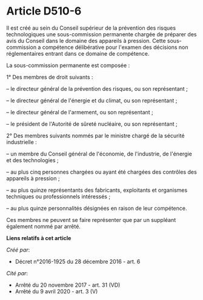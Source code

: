 # Article D510-6

Il est créé au sein du Conseil supérieur de la prévention des risques technologiques une sous-commission permanente chargée
de préparer des avis du Conseil dans le domaine des appareils à pression. Cette sous-commission a compétence délibérative
pour l'examen des décisions non réglementaires entrant dans ce domaine de compétence.

La sous-commission permanente est composée :

1° Des membres de droit suivants :

– le directeur général de la prévention des risques, ou son représentant ;

– le directeur général de l'énergie et du climat, ou son représentant ;

– le directeur général de l'armement, ou son représentant ;

– le président de l'Autorité de sûreté nucléaire, ou son représentant ;

2° Des membres suivants nommés par le ministre chargé de la sécurité industrielle :

– un membre du Conseil général de l'économie, de l'industrie, de l'énergie et des technologies ;

– au plus cinq personnes chargées ou ayant été chargées des contrôles des appareils à pression ;

– au plus quinze représentants des fabricants, exploitants et organismes techniques ou professionnels intéressés ;

– au plus quinze personnalités désignées en raison de leur compétence.

Ces membres ne peuvent se faire représenter que par un suppléant également nommé par arrêté.

**Liens relatifs à cet article**

_Créé par_:

  - Décret n°2016-1925 du 28 décembre 2016 - art. 6

_Cité par_:

  - Arrêté du 20 novembre 2017 - art. 31 (VD)
  - Arrêté du 9 avril 2020 - art. 3 (V)
